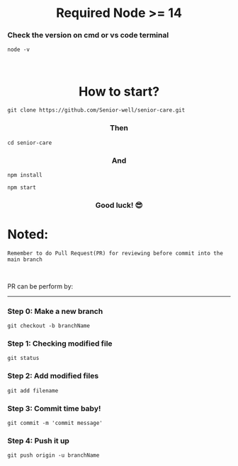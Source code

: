 <h1 align="center"> Required Node >= 14 </h1>

### Check the version on cmd or vs code terminal
```
node -v
```

<br>

<h1 align="center"> How to start? </h1>

```
git clone https://github.com/Senior-well/senior-care.git
```

<h3 align="center"> Then </h3>

```
cd senior-care
```

<h3 align="center"> And </h3>

```
npm install
```

```
npm start
```

<h3 align="center"> Good luck! 😎 </h3>

# Noted:
`Remember to do Pull Request(PR) for reviewing before commit into the main branch`

<br>

<p>PR can be perform by:</p>

---
### Step 0: Make a new branch
```
git checkout -b branchName
```

### Step 1: Checking modified file
```
git status
```

### Step 2: Add modified files
```
git add filename
```

### Step 3: Commit time baby!
```
git commit -m 'commit message'
```

### Step 4: Push it up
```
git push origin -u branchName
```